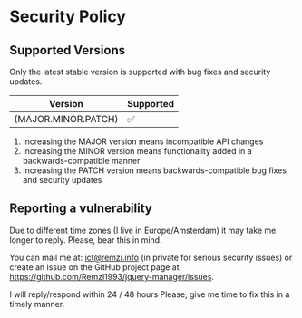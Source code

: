 # Security Policy

## Supported Versions

Only the latest stable version is supported with bug fixes and security updates.

| Version              | Supported          |
| ---------------------| ------------------ |
| (MAJOR.MINOR.PATCH)  | :white_check_mark: |

1. Increasing the MAJOR version means incompatible API changes
2. Increasing the MINOR version means functionality added in a backwards-compatible manner
3. Increasing the PATCH version means backwards-compatible bug fixes and security updates


## Reporting a vulnerability

Due to different time zones (I live in Europe/Amsterdam) it may take me longer to reply. Please, bear this in mind.

You can mail me at: ict@remzi.info (in private for serious security issues) or create an issue on the GitHub project page at https://github.com/Remzi1993/jquery-manager/issues.

I will reply/respond within 24 / 48 hours
Please, give me time to fix this in a timely manner.
